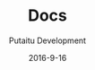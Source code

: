 ---
title: Docs
sections:
    -
        template: banner
        text: "# Docs  \n\nThis is the documentation for the systems and terms used in HashBrown. If you're looking for the API documentation, it's [here](/api/)"
        image: 50d05eee9088c589bfd5a5a3a3043c0ebcc4972b
        theme: light
meta:
    id: 1d72ac4a3c7e348ef20717698eb87b82976bca36
    parentId: ""
    language: en
date: '2016-9-16'
author: 'Putaitu Development'
permalink: /docs/
layout: sectionPage
---